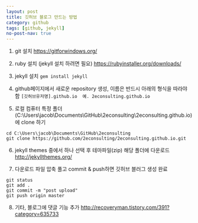 ```yaml
---
layout: post
title: 깃허브 블로그 만드는 방법  
category: github 
tags: [github, jekyll]
no-post-nav: true
---
```


1. git 설치 
https://gitforwindows.org/

2. ruby 설치 (jekyll 설치 하려면 필요)
https://rubyinstaller.org/downloads/

3. jekyll 설치 
`gem install jekyll`

4. github페이지에서 새로운 repository 생성, 이름은 반드시 아래의 형식을 따라야 함 
`[깃허브유저명].github.io  예. 2econsulting.github.io`

5. 로컬 컴퓨터 특정 폴더(C:\Users\jacob\Documents\GitHub\2econsulting\2econsulting.github.io)에 clone 하기 
```
cd C:\Users\jacob\Documents\GitHub\2econsulting
git clone https://github.com/2econsulting/2econsulting.github.io.git
```

6. jekyll themes 중에서 하나 선택 후 테마파일(zip) 해당 폴더에 다운로드
http://jekyllthemes.org/

7. 다운로드 파일 압축 풀고 commit & push하면 깃허브 블러그 생성 완료
```
git status
git add .
git commit -m "post upload"
git push origin master 
```

8. 기타, 블로그에 댓글 기능 추가
http://recoveryman.tistory.com/391?category=635733
